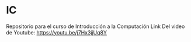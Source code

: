 # IC
Repositorio para el curso de Introducción a la Computación
Link Del video de Youtube: https://youtu.be/j7Hx3jjUq8Y
